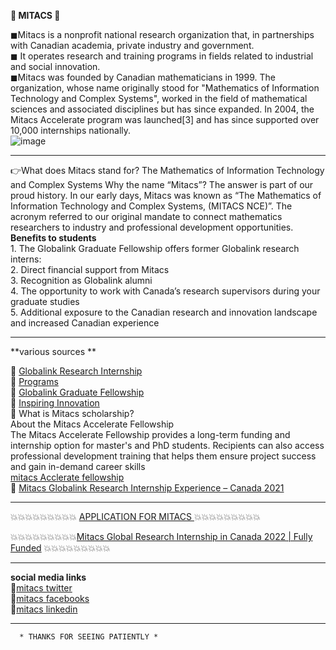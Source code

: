    **👑 MITACS 👑**

◼Mitacs is a nonprofit national research organization that, in partnerships with Canadian academia, private industry and government.      
◼ It operates research and training programs in fields related to industrial and social innovation.    
◼Mitacs was founded by Canadian mathematicians in 1999. The organization, whose name originally stood for "Mathematics of Information Technology and Complex Systems", worked in the field of mathematical sciences and associated disciplines but has since expanded. In 2004, the Mitacs Accelerate program was launched[3] and has since supported over 10,000 internships nationally.  
![image](https://user-images.githubusercontent.com/85113970/130030335-1b4ef8ff-58f6-4065-b7ac-7ae7e1961b15.png)
  
-----------------------------------------------------------------------------------------------------------------------------------------------------------------------------
👉What does Mitacs stand for?
The Mathematics of Information Technology and Complex Systems
Why the name “Mitacs”? The answer is part of our proud history. In our early days, Mitacs was known as “The Mathematics of Information Technology and Complex Systems, (MITACS NCE)”. The acronym referred to our original mandate to connect mathematics researchers to industry and professional development opportunities.                             
              **Benefits to students**   
             1. The Globalink Graduate Fellowship offers former Globalink research interns:  
             2. Direct financial support from Mitacs   
             3. Recognition as Globalink alumni   
             4. The opportunity to work with Canada’s research supervisors during your graduate studies   
             5. Additional exposure to the Canadian research and innovation landscape and increased Canadian experience      

---------------------------------------------------------------------------------------------------------------------------------------------------------------------------

**various sources **    

🔘  [Globalink Research Internship](https://www.mitacs.ca/en/programs/globalink/globalink-research-internship)       
🔘  [Programs](https://www.mitacs.ca/en/programs)     
🔘  [Globalink Graduate Fellowship](https://www.mitacs.ca/en/programs/globalink/globalink-graduate-fellowship)         
🔘  [  Inspiring Innovation  ](https://www.mitacs.ca/en?language=fr)   
🔘    What is Mitacs scholarship?   
      About the Mitacs Accelerate Fellowship   
      The Mitacs Accelerate Fellowship provides a long-term funding and internship option for master's and PhD students. Recipients can also access professional development             training that helps them ensure project success and gain in-demand career skills    
      [mitacs Acclerate fellowship](https://www.mitacs.ca/en/programs/accelerate/fellowship)    
 🔘  [  Mitacs Globalink Research Internship Experience – Canada 2021 ](https://www.geeksforgeeks.org/mitacs-globalink-research-internship-experience-canada-2021/)    
 
---------------------------------------------------------------------------------------------------------------------------------------------------------------
💥💥💥💥💥💥💥💥💥 [APPLICATION FOR MITACS ](https://globalink.mitacs.ca/#/student/application/welcome) 💥💥💥💥💥💥💥💥💥  

 💥💥💥💥💥💥💥💥💥[Mitacs Global Research Internship in Canada 2022 | Fully Funded](https://opportunitiescorners.info/mitacs-global-research-internship/) 💥💥💥💥💥💥💥💥💥 
 
---------------------------------------------------------------------------------------------------------------------------------------------------------------   
**social media links**   
🔘[mitacs twitter](https://twitter.com/MitacsCanada?ref_src=twsrc%5Egoogle%7Ctwcamp%5Eserp%7Ctwgr%5Eauthor)  
🔘[mitacs facebooks](https://m.facebook.com/Mitacs/)   
🔘[mitacs linkedin](https://www.linkedin.com/company/mitacs/?originalSubdomain=in)   
    
-----------------------------------------------------------------------------------------------------------------------------------------------------------------
      * THANKS FOR SEEING PATIENTLY *
























